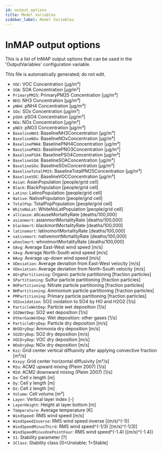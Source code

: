 ```yaml
---
id: output_options
title: Model Variables
sidebar_label: Model Variables
---
```


# InMAP output options

This is a list of InMAP output options that can be used in the 'OutputVariables'
configuration variable.

This file is automatically generated; do not edit.

* `VOC`: VOC Concentration [μg/m³]
* `SOA`: SOA Concentration [μg/m³]
* `PrimaryPM25`: PrimaryPM25 Concentration [μg/m³]
* `NH3`: NH3 Concentration [μg/m³]
* `pNH4`: pNH4 Concentration [μg/m³]
* `SOx`: SOx Concentration [μg/m³]
* `pSO4`: pSO4 Concentration [μg/m³]
* `NOx`: NOx Concentration [μg/m³]
* `pNO3`: pNO3 Concentration [μg/m³]
* `BaselineNH3`: BaselineNH3Concentration [μg/m³]
* `BaselineNOx`: BaselineNOxConcentration [μg/m³]
* `BaselinePNH4`: BaselinePNH4Concentration [μg/m³]
* `BaselinePNO3`: BaselinePNO3Concentration [μg/m³]
* `BaselinePSO4`: BaselinePSO4Concentration [μg/m³]
* `BaselineSOA`: BaselineSOAConcentration [μg/m³]
* `BaselineSOx`: BaselineSOxConcentration [μg/m³]
* `BaselineTotalPM25`: BaselineTotalPM25Concentration [μg/m³]
* `BaselineVOC`: BaselineVOCConcentration [μg/m³]
* `Asian`: AsianPopulation [people/grid cell]
* `Black`: BlackPopulation [people/grid cell]
* `Latino`: LatinoPopulation [people/grid cell]
* `Native`: NativePopulation [people/grid cell]
* `TotalPop`: TotalPopPopulation [people/grid cell]
* `WhiteNoLat`: WhiteNoLatPopulation [people/grid cell]
* `allcause`: allcauseMortalityRate [deaths/100,000]
* `asianmort`: asianmortMortalityRate [deaths/100,000]
* `blackmort`: blackmortMortalityRate [deaths/100,000]
* `latinomort`: latinomortMortalityRate [deaths/100,000]
* `nativemort`: nativemortMortalityRate [deaths/100,000]
* `whnolmort`: whnolmortMortalityRate [deaths/100,000]
* `UAvg`: Average East-West wind speed [m/s]
* `VAvg`: Average North-South wind speed [m/s]
* `WAvg`: Average up-down wind speed [m/s]
* `UDeviation`: Average deviation from East-West velocity [m/s]
* `VDeviation`: Average deviation from North-South velocity [m/s]
* `AOrgPartitioning`: Organic particle partitioning [fraction particles]
* `SPartitioning`: Sulfur particle partitioning [fraction particles]
* `NOPartitioning`: Nitrate particle partitioning [fraction particles]
* `NHPartitioning`: Ammonium particle partitioning [fraction particles]
* `PMPartitioning`: Primary particle partitioning [fraction particles]
* `SO2oxidation`: SO2 oxidation to SO4 by HO and H2O2 [1/s]
* `ParticleWetDep`: Particle wet deposition [1/s]
* `SO2WetDep`: SO2 wet deposition [1/s]
* `OtherGasWetDep`: Wet deposition: other gases [1/s]
* `ParticleDryDep`: Particle dry deposition [m/s]
* `NH3DryDep`: Ammonia dry deposition [m/s]
* `SO2DryDep`: SO2 dry deposition [m/s]
* `VOCDryDep`: VOC dry deposition [m/s]
* `NOxDryDep`: NOx dry deposition [m/s]
* `Kzz`: Grid center vertical diffusivity after applying convective fraction [m²/s]
* `Kxxyy`: Grid center horizontal diffusivity [m²/s]
* `M2u`: ACM2 upward mixing (Pleim 2007) [1/s]
* `M2d`: ACM2 downward mixing (Pleim 2007) [1/s]
* `Dx`: Cell x length [m]
* `Dy`: Cell y length [m]
* `Dz`: Cell z length [m]
* `Volume`: Cell volume [m³]
* `Layer`: Vertical layer index [-]
* `LayerHeight`: Height at layer bottom [m]
* `Temperature`: Average temperature [K]
* `WindSpeed`: RMS wind speed [m/s]
* `WindSpeedInverse`: RMS wind speed inverse [(m/s)^(-1)]
* `WindSpeedMinusThird`: RMS wind speed^(-1/3) [(m/s)^(-1/3)]
* `WindSpeedMinusOnePointFour`: RMS wind speed^(-1.4) [(m/s)^(-1.4)]
* `S1`: Stability parameter [?]
* `SClass`: Stability class [0=Unstable; 1=Stable]
